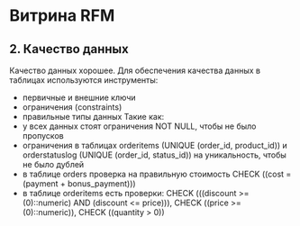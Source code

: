 ﻿# Витрина RFM

## 2. Качество данных

Качество данных хорошее.
Для обеспечения качества данных в таблицах используются инструменты:
- первичные и внешние ключи
- ограничения (constraints)
- правильные типы данных
Такие как:
- у всех данных стоят ограничения NOT NULL, чтобы не было пропусков
- ограничения в таблицах orderitems (UNIQUE (order_id, product_id)) и orderstatuslog (UNIQUE (order_id, status_id)) на уникальность, чтобы не было дублей
- в таблице orders проверка на правильную стоимость CHECK ((cost = (payment + bonus_payment)))
- в таблице orderitems есть проверки:
	CHECK (((discount >= (0)::numeric) AND (discount <= price))),
	CHECK ((price >= (0)::numeric)),
	CHECK ((quantity > 0))